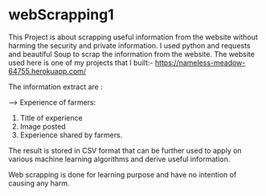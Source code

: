 # webScrapping1
This Project is about scrapping useful information from the website without harming the security and private information.
I used python and requests and beautiful Soup to scrap the information from the website.
The website used here is one of my projects that I built:-
https://nameless-meadow-64755.herokuapp.com/


The information extract are :

--> Experience of farmers:
1. Title of experience 
2. Image posted 
3. Experience shared by farmers.

The result is stored in CSV format that can be further used to apply on various machine learning algorithms and derive useful information.

Web scrapping is done for learning purpose and have no intention of causing any harm.
